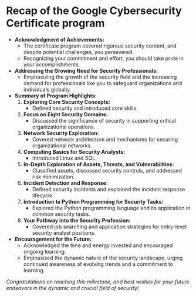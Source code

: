 # Recap of the Google Cybersecurity Certificate program

- **Acknowledgment of Achievements:**
    - The certificate program covered rigorous security content, and despite potential challenges, you persevered.
    - Recognizing your commitment and effort, you should take pride in your accomplishments.
- **Addressing the Growing Need for Security Professionals:**
    - Emphasizing the growth of the security field and the increasing demand for professionals like you to safeguard organizations and individuals globally.
- **Summary of Program Highlights:**
    1. **Exploring Core Security Concepts:**
        - Defined security and introduced core skills.
    2. **Focus on Eight Security Domains:**
        - Discussed the significance of security in supporting critical organizational operations.
    3. **Network Security Exploration:**
        - Covered network architecture and mechanisms for securing organizational networks.
    4. **Computing Basics for Security Analysts:**
        - Introduced Linux and SQL.
    5. **In-Depth Exploration of Assets, Threats, and Vulnerabilities:**
        - Classified assets, discussed security controls, and addressed risk minimization.
    6. **Incident Detection and Response:**
        - Defined security incidents and explained the incident response lifecycle.
    7. **Introduction to Python Programming for Security Tasks:**
        - Explored the Python programming language and its application in common security tasks.
    8. **Your Pathway into the Security Profession:**
        - Covered job searching and application strategies for entry-level security analyst positions.
- **Encouragement for the Future:**
    - Acknowledged the time and energy invested and encouraged ongoing learning.
    - Emphasized the dynamic nature of the security landscape, urging continued awareness of evolving trends and a commitment to learning.

*Congratulations on reaching this milestone, and best wishes for your future endeavors in the dynamic and crucial field of security!*
